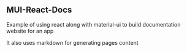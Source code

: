 ## MUI-React-Docs
Example of using react along with material-ui to build documentation website for an app

It also uses markdown for generating pages content

